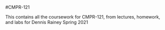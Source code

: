 #CMPR-121

This contains all the coursework for CMPR-121, from lectures, homework, and labs for Dennis Rainey Spring 2021